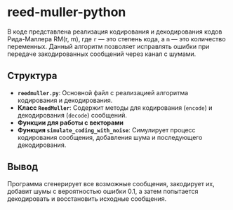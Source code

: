 # reed-muller-python

В коде представлена реализация кодирования и декодирования кодов Рида-Маллера RM(r, m), где `r` — это степень кода, а `m` — это количество переменных. Данный алгоритм позволяет исправлять ошибки при передаче закодированных сообщений через канал с шумами.

## Структура

- **`reedmuller.py`**: Основной файл с реализацией алгоритма кодирования и декодирования.
- **Класс `ReedMuller`**: Содержит методы для кодирования (`encode`) и декодирования (`decode`) сообщений.
- **Функции для работы с векторами**
- **Функция `simulate_coding_with_noise`**: Симулирует процесс кодирования сообщения, добавления шума и последующего декодирования.

## Вывод

Программа сгенерирует все возможные сообщения, закодирует их, добавит шумы с вероятностью ошибки 0.1, а затем попытается декодировать и восстановить исходные сообщения.

